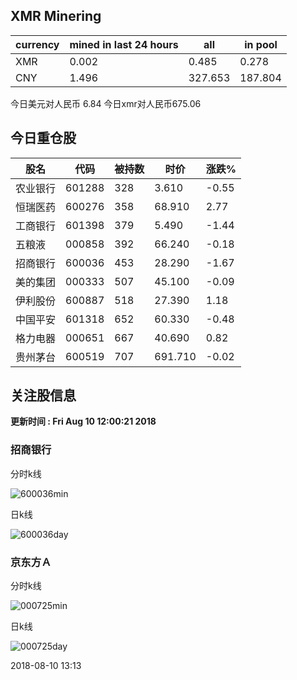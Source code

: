 ## XMR Minering

|currency|mined in last 24 hours|all|in pool|
|---|---|---|---|
|XMR|0.002|0.485|0.278|
|CNY|1.496|327.653|187.804|

今日美元对人民币 6.84	今日xmr对人民币675.06


## 今日重仓股 

|股名|代码|被持数|时价|涨跌%|
|---|---|---|---|---|
|农业银行|601288|328|3.610|-0.55|
|恒瑞医药|600276|358|68.910|2.77|
|工商银行|601398|379|5.490|-1.44|
|五粮液|000858|392|66.240|-0.18|
|招商银行|600036|453|28.290|-1.67|
|美的集团|000333|507|45.100|-0.09|
|伊利股份|600887|518|27.390|1.18|
|中国平安|601318|652|60.330|-0.48|
|格力电器|000651|667|40.690|0.82|
|贵州茅台|600519|707|691.710|-0.02|

## 关注股信息
**更新时间 : Fri Aug 10 12:00:21 2018**
### 招商银行 
分时k线

![600036min](http://image.sinajs.cn/newchart/min/n/sh600036.gif)

日k线

![600036day](http://image.sinajs.cn/newchart/daily/n/sh600036.gif)

### 京东方Ａ 
分时k线

![000725min](http://image.sinajs.cn/newchart/min/n/sz000725.gif)

日k线

![000725day](http://image.sinajs.cn/newchart/daily/n/sz000725.gif)

2018-08-10 13:13